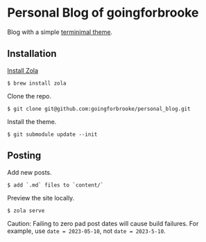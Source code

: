 # Personal Blog of goingforbrooke

Blog with a simple [terminimal theme](https://github.com/pawroman/zola-theme-terminimal).

## Installation

[Install Zola](https://www.getzola.org/documentation/getting-started/installation/)

```console
$ brew install zola
```

Clone the repo.

```console
$ git clone git@github.com:goingforbrooke/personal_blog.git
```

Install the theme.

```console
$ git submodule update --init
```

## Posting

Add new posts.

```console
$ add `.md` files to `content/`
```

Preview the site locally.

```console
$ zola serve
```

Caution: Failing to zero pad post dates will cause build failures. For example, use `date = 2023-05-10`, not `date = 2023-5-10`.
